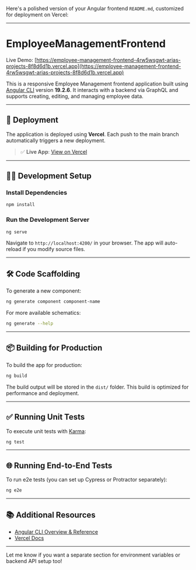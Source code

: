 Here's a polished version of your Angular frontend `README.md`, customized for deployment on Vercel:

---

# EmployeeManagementFrontend

Live Demo: [https://employee-management-frontend-4rw5wsgwt-arias-projects-8f8d6d1b.vercel.app](https://employee-management-frontend-4rw5wsgwt-arias-projects-8f8d6d1b.vercel.app)

This is a responsive Employee Management frontend application built using [Angular CLI](https://github.com/angular/angular-cli) version **19.2.6**. It interacts with a backend via GraphQL and supports creating, editing, and managing employee data.

---

## 🚀 Deployment

The application is deployed using **Vercel**. Each push to the main branch automatically triggers a new deployment.

> ✅ **Live App**: [View on Vercel](https://employee-management-frontend-4rw5wsgwt-arias-projects-8f8d6d1b.vercel.app)

---

## 🧑‍💻 Development Setup

### Install Dependencies

```bash
npm install
```

### Run the Development Server

```bash
ng serve
```

Navigate to `http://localhost:4200/` in your browser. The app will auto-reload if you modify source files.

---

## 🛠️ Code Scaffolding

To generate a new component:

```bash
ng generate component component-name
```

For more available schematics:

```bash
ng generate --help
```

---

## 📦 Building for Production

To build the app for production:

```bash
ng build
```

The build output will be stored in the `dist/` folder. This build is optimized for performance and deployment.

---

## ✅ Running Unit Tests

To execute unit tests with [Karma](https://karma-runner.github.io):

```bash
ng test
```

---

## 🌐 Running End-to-End Tests

To run e2e tests (you can set up Cypress or Protractor separately):

```bash
ng e2e
```

---

## 📚 Additional Resources

- [Angular CLI Overview & Reference](https://angular.dev/tools/cli)
- [Vercel Docs](https://vercel.com/docs)

---

Let me know if you want a separate section for environment variables or backend API setup too!